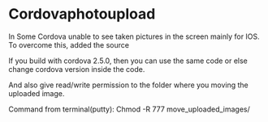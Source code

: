 Cordovaphotoupload
==================

In Some Cordova unable to see taken pictures in the screen mainly for IOS. To overcome this, added the source

If you build with cordova 2.5.0, then you can use the same code or else change cordova version inside the code.

And also give read/write permission to the folder where you moving the uploaded image.

Command from terminal(putty): Chmod -R 777 move_uploaded_images/
